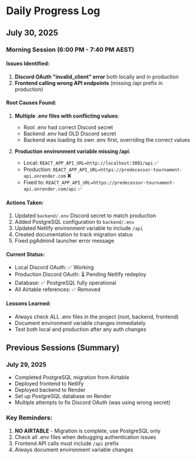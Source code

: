 # Daily Progress Log

## July 30, 2025

### Morning Session (6:00 PM - 7:40 PM AEST)

#### Issues Identified:
1. **Discord OAuth "invalid_client" error** both locally and in production
2. **Frontend calling wrong API endpoints** (missing /api prefix in production)

#### Root Causes Found:
1. **Multiple .env files with conflicting values**:
   - Root .env had correct Discord secret
   - Backend .env had OLD Discord secret
   - Backend was loading its own .env first, overriding the correct values

2. **Production environment variable missing /api**:
   - Local: `REACT_APP_API_URL=http://localhost:3001/api` ✅
   - Production: `REACT_APP_API_URL=https://predecessor-tournament-api.onrender.com` ❌
   - Fixed to: `REACT_APP_API_URL=https://predecessor-tournament-api.onrender.com/api` ✅

#### Actions Taken:
1. Updated `backend/.env` Discord secret to match production
2. Added PostgreSQL configuration to `backend/.env`
3. Updated Netlify environment variable to include `/api`
4. Created documentation to track migration status
5. Fixed pgAdmin4 launcher error message

#### Current Status:
- Local Discord OAuth: ✅ Working
- Production Discord OAuth: ⏳ Pending Netlify redeploy
- Database: ✅ PostgreSQL fully operational
- All Airtable references: ✅ Removed

#### Lessons Learned:
- Always check ALL .env files in the project (root, backend, frontend)
- Document environment variable changes immediately
- Test both local and production after any auth changes

## Previous Sessions (Summary)

### July 29, 2025
- Completed PostgreSQL migration from Airtable
- Deployed frontend to Netlify
- Deployed backend to Render
- Set up PostgreSQL database on Render
- Multiple attempts to fix Discord OAuth (was using wrong secret)

### Key Reminders:
1. **NO AIRTABLE** - Migration is complete, use PostgreSQL only
2. Check all .env files when debugging authentication issues
3. Frontend API calls must include `/api` prefix
4. Always document environment variable changes